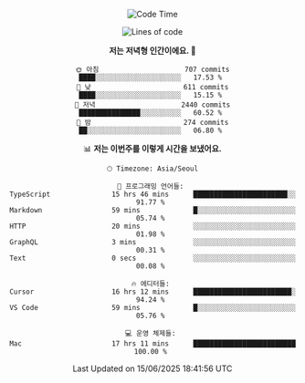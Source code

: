 <div align='center'>
 
<!--START_SECTION:waka-->
![Code Time](http://img.shields.io/badge/Code%20Time-4%2C427%20hrs%2044%20mins-blue)

![Lines of code](https://img.shields.io/badge/%EC%A0%80%EB%8A%94%20%EC%97%AC%ED%83%9C%EA%B9%8C%EC%A7%80%20-1.8%20million%20%EC%A4%84%EC%9D%98%20%EC%BD%94%EB%93%9C%EB%A5%BC%20%EC%9E%91%EC%84%B1%ED%96%88%EC%96%B4%EC%9A%94.-blue)

**저는 저녁형 인간이에요. 🦉** 

```text
🌞 아침                     707 commits         ████░░░░░░░░░░░░░░░░░░░░░   17.53 % 
🌆 낮　                     611 commits         ████░░░░░░░░░░░░░░░░░░░░░   15.15 % 
🌃 저녁                     2440 commits        ███████████████░░░░░░░░░░   60.52 % 
🌙 밤　                     274 commits         ██░░░░░░░░░░░░░░░░░░░░░░░   06.80 % 
```


📊 **저는 이번주를 이렇게 시간을 보냈어요.** 

```text
🕑︎ Timezone: Asia/Seoul

💬 프로그래밍 언어들: 
TypeScript               15 hrs 46 mins      ███████████████████████░░   91.77 % 
Markdown                 59 mins             █░░░░░░░░░░░░░░░░░░░░░░░░   05.74 % 
HTTP                     20 mins             ░░░░░░░░░░░░░░░░░░░░░░░░░   01.98 % 
GraphQL                  3 mins              ░░░░░░░░░░░░░░░░░░░░░░░░░   00.31 % 
Text                     0 secs              ░░░░░░░░░░░░░░░░░░░░░░░░░   00.08 % 

🔥 에디터들: 
Cursor                   16 hrs 12 mins      ████████████████████████░   94.24 % 
VS Code                  59 mins             █░░░░░░░░░░░░░░░░░░░░░░░░   05.76 % 

💻 운영 체제들: 
Mac                      17 hrs 11 mins      █████████████████████████   100.00 % 
```


 Last Updated on 15/06/2025 18:41:56 UTC
<!--END_SECTION:waka-->
 </div>
<!---
Emewjin/Emewjin is a ✨ special ✨ repository because its `README.md` (this file) appears on your GitHub profile.
You can click the Preview link to take a look at your changes.
--->
